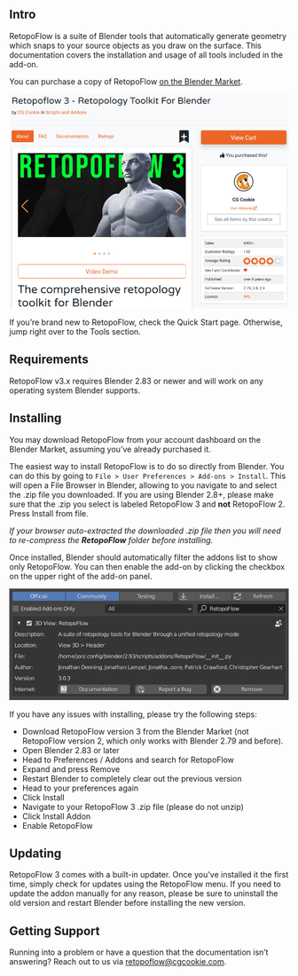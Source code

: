 ## Intro

RetopoFlow is a suite of Blender tools that automatically generate geometry which snaps to your source objects as you draw on the surface. This documentation covers the installation and usage of all tools included in the add-on.

You can purchase a copy of RetopoFlow [on the Blender Market](https://blendermarket.com/products/retopoflow). 

![Blender Market](blendermarket_screenshot.png)

If you’re brand new to RetopoFlow, check the Quick Start page. Otherwise, jump right over to the Tools section.

## Requirements

RetopoFlow v3.x requires Blender 2.83 or newer and will work on any operating system Blender supports.

## Installing

You may download RetopoFlow from your account dashboard on the Blender Market, assuming you’ve already purchased it.

The easiest way to install RetopoFlow is to do so directly from Blender. You can do this by going to `File > User Preferences > Add-ons > Install`. This will open a File Browser in Blender, allowing to you navigate to and select the .zip file you downloaded. If you are using Blender 2.8+, please make sure that the .zip you select is labeled RetopoFlow 3 and **not** RetopoFlow 2. Press Install from file.

_If your browser auto-extracted the downloaded .zip file then you will need to re-compress the **RetopoFlow** folder before installing._

Once installed, Blender should automatically filter the addons list to show only RetopoFlow. You can then enable the add-on by clicking the checkbox on the upper right of the add-on panel.

![Installing RetopoFlow](install.png)

If you have any issues with installing, please try the following steps:

* Download RetopoFlow version 3 from the Blender Market (not RetopoFlow version 2, which only works with Blender 2.79 and before).
* Open Blender 2.83 or later
* Head to Preferences / Addons and search for RetopoFlow
* Expand and press Remove
* Restart Blender to completely clear out the previous version
* Head to your preferences again
* Click Install
* Navigate to your RetopoFlow 3 .zip file (please do not unzip)
* Click Install Addon
* Enable RetopoFlow

## Updating
RetopoFlow 3 comes with a built-in updater. Once you've installed it the first time, simply check for updates using the RetopoFlow menu. If you need to update the addon manually for any reason, please be sure to uninstall the old version and restart Blender before installing the new version.   

## Getting Support

Running into a problem or have a question that the documentation isn’t answering? Reach out to us via retopoflow@cgcookie.com.

